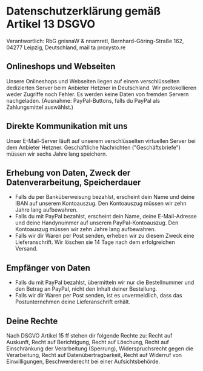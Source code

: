 # Datenschutzerklärung gemäß Artikel 13 DSGVO

Verantwortlich: <span class="ritole">RbG gnisnaW &amp; nnamretI</span>, Bernhard-Göring-Straße 162, 04277 Leipzig, Deutschland, mail <span class="ritole">ta</span> proxysto.re

## Onlineshops und Webseiten

Unsere Onlineshops und Webseiten liegen auf einem verschlüsselten dedizierten Server beim Anbieter Hetzner in Deutschland. Wir protokollieren weder Zugriffe noch Fehler. Es werden keine Daten von fremden Servern nachgeladen. (Ausnahme: PayPal-Buttons, falls du PayPal als Zahlungsmittel auswählst.)

## Direkte Kommunikation mit uns

Unser E-Mail-Server läuft auf unserem verschlüsselten virtuellen Server bei dem Anbieter Hetzner. Geschäftliche Nachrichten ("Geschäftsbriefe") müssen wir sechs Jahre lang speichern.

## Erhebung von Daten, Zweck der Datenverarbeitung, Speicherdauer

* Falls du per Banküberweisung bezahlst, erscheint dein Name und deine IBAN auf unserem Kontoauszug. Den Kontoauszug müssen wir zehn Jahre lang aufbewahren.
* Falls du mit PayPal bezahlst, erscheint dein Name, deine E-Mail-Adresse und deine Handynummer auf unserem PayPal-Kontoauszug. Den Kontoauszug müssen wir zehn Jahre lang aufbewahren.
* Falls wir dir Waren per Post senden, erheben wir zu diesem Zweck eine Lieferanschrift. Wir löschen sie 14&nbsp;Tage nach dem erfolgreichen Versand.

## Empfänger von Daten

* Falls du mit PayPal bezahlst, übermitteln wir nur die Bestellnummer und den Betrag an PayPal, nicht den Inhalt deiner Bestellung.
* Falls wir dir Waren per Post senden, ist es unvermeidlich, dass das Postunternehmen deine Lieferanschrift erhält.

## Deine Rechte

Nach DSGVO Artikel 15 ff stehen dir folgende Rechte zu: Recht auf Auskunft, Recht auf Berichtigung, Recht auf Löschung, Recht auf Einschränkung der Verarbeitung (Sperrung), Widerspruchsrecht gegen die Verarbeitung, Recht auf Datenübertragbarkeit, Recht auf Widerruf von Einwilligungen, Beschwerderecht bei einer Aufsichtsbehörde.
